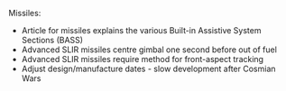 Missiles:
- Article for missiles explains the various Built-in Assistive System Sections (BASS)
- Advanced SLIR missiles centre gimbal one second before out of fuel
- Advanced SLIR missiles require method for front-aspect tracking
- Adjust design/manufacture dates - slow development after Cosmian Wars